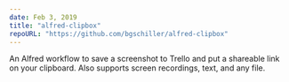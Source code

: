 ```yaml
---
date: Feb 3, 2019
title: "alfred-clipbox"
repoURL: "https://github.com/bgschiller/alfred-clipbox"
---
```


An Alfred workflow to save a screenshot to Trello and put a shareable link on your clipboard. Also supports screen recordings, text, and any file.
